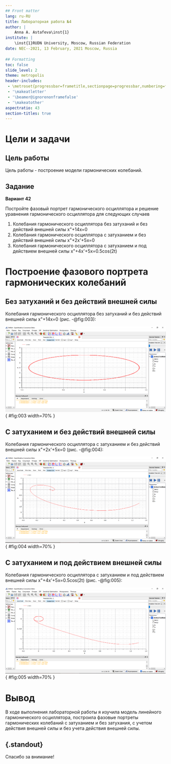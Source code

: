 ```yaml
---
## Front matter
lang: ru-RU
title: Лабораторная работа №4
author: |
	Anna A. Astafeva\inst{1}
institute: |
	\inst{1}RUDN University, Moscow, Russian Federation
date: NEC--2021, 13 February, 2021 Moscow, Russia

## Formatting
toc: false
slide_level: 2
theme: metropolis
header-includes: 
 - \metroset{progressbar=frametitle,sectionpage=progressbar,numbering=fraction}
 - '\makeatletter'
 - '\beamer@ignorenonframefalse'
 - '\makeatother'
aspectratio: 43
section-titles: true
---
```


# Цели и задачи 

## Цель работы

Цель работы - построение модели гармонических колебаний.

## Задание

**Вариант 42**

Постройте фазовый портрет гармонического осциллятора и решение уравнения
гармонического осциллятора для следующих случаев  

1. Колебания гармонического осциллятора без затуханий и без действий внешней
силы x"+14x=0  
2. Колебания гармонического осциллятора c затуханием и без действий внешней
силы x"+2x'+5x=0  
3. Колебания гармонического осциллятора c затуханием и под действием внешней
силы x"+4x'+5x=0.5cos(2t) 


# Построение фазового портрета гармонических колебаний

## Без затуханий и без действий внешней силы

Колебания гармонического осциллятора без затуханий и без действий внешней
силы x"+14x=0 (рис. -@fig:003):  

![Фазовый портрет гармонического осциллятора без затуханий, без действия внешней силы, с собственной частотой колебания &#969; = &#8730;14](image/3.png){ #fig:003 width=70% }

## С затуханием и без действий внешней силы

Колебания гармонического осциллятора c затуханием и без действий внешней
силы x"+2x'+5x=0 (рис. -@fig:004):  

![Фазовый портрет гармонического осциллятора с затуханием &#947; = 1, без действия внешней силы, с собственной частотой колебания &#969; = &#8730;14](image/4.png){ #fig:004 width=70% }



## С затуханием и под действием внешней силы

Колебания гармонического осциллятора c затуханием и под действием внешней
силы x"+4x'+5x=0.5cos(2t) (рис. -@fig:005):  

![Фазовый портрет гармонического осциллятора с затуханием &#947; = 2, с действием внешней силы, с собственной частотой колебания &#969; = &#8730;14](image/5.png){ #fig:005 width=70% }


# Вывод

В ходе выполнения лабораторной работы я изучила модель линейного гармонического осциллятора, построила фазовые портреты гармонических
колебаний с затуханием и без затухания, с учетом действия внешней силы и без учета действия внешней силы.


## {.standout}

Спасибо за внимание!
